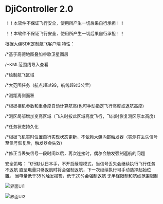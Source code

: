 # DjiController 2.0

！！本软件不保证飞行安全，使用所产生一切后果自行承担！！

！！本软件不保证飞行安全，使用所产生一切后果自行承担！！

根据大疆SDK定制航飞客户端
特性：


/*基于高德地图叠加谷歌卫星图层

/*KML范围线导入查看

/*绘制航飞区域

/*大范围任务（航点超过99，航线超过3公里）

/*测距离侧面积

/*根据相机参数和重叠度自动计算航高(也可手动指定飞行高度或返航高度)

/*测区局部增加变高区域（飞入时按此区域高度飞行，飞出时恢复测区原本高度）

/*任务状态持久化

/*根据飞机实时位置自行实现状态更新，不依赖大疆内部触发器（实测在丢失信号至信号恢复后，触发器会失效）

/*修正当丢失信号一段时间以后，再次连接时，偶尔会触发强制返航的问题

安全策略：
飞行默认日本手，不开启蔽障模式，当信号丢失会继续执行飞行任务不返航
直至电量只够返航时将会强制返航，下一次继续执行可手动选择起始位置。 
当电量低于35%触发报警，低于20%会强制返航
无半径限制和航线范围限制

![界面UI1](https://github.com/luoyuzhao/DjiController/blob/master/Screenshot_01.png)

![界面UI2](https://github.com/luoyuzhao/DjiController/blob/master/Screenshot_02.png)
